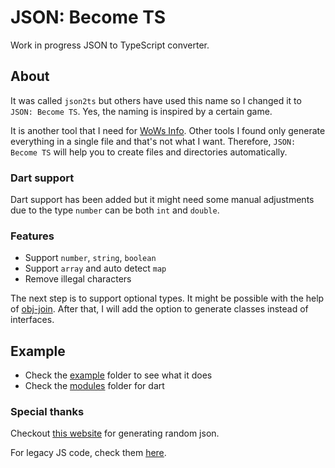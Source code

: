 # JSON: Become TS
Work in progress JSON to TypeScript converter.

## About
It was called `json2ts` but others have used this name so I changed it to `JSON: Become TS`. Yes, the naming is inspired by a certain game. 

It is another tool that I need for [WoWs Info](https://github.com/HenryQuan/WoWs-Info-Re). Other tools I found only generate everything in a single file and that's not what I want. Therefore, `JSON: Become TS` will help you to create files and directories automatically.

### Dart support
Dart support has been added but it might need some manual adjustments due to the type `number` can be both `int` and `double`.

### Features
- Support `number`, `string`, `boolean`
- Support `array` and auto detect `map`
- Remove illegal characters

The next step is to support optional types. It might be possible with the help of [obj-join](https://github.com/HenryQuan/obj-join). After that, I will add the option to generate classes instead of interfaces. 

## Example
- Check the [example](https://github.com/HenryQuan/json-become-ts/tree/master/src/example) folder to see what it does
- Check the [modules](https://github.com/HenryQuan/json-become-ts/tree/master/src/example/modules) folder for dart

### Special thanks
Checkout [this website](https://next.json-generator.com/) for generating random json.

For legacy JS code, check them [here](https://github.com/HenryQuan/json-become-ts/tree/aeda8cbfdea101b1464e6ce987c3918346f04e51).
